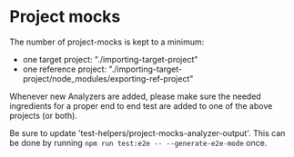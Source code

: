 # Project mocks

The number of project-mocks is kept to a minimum:

- one target project: "./importing-target-project"
- one reference project: "./importing-target-project/node_modules/exporting-ref-project"

Whenever new Analyzers are added, please make sure the needed ingredients for a proper
end to end test are added to one of the above projects (or both).

Be sure to update 'test-helpers/project-mocks-analyzer-output'.
This can be done by running `npm run test:e2e -- --generate-e2e-mode` once.
